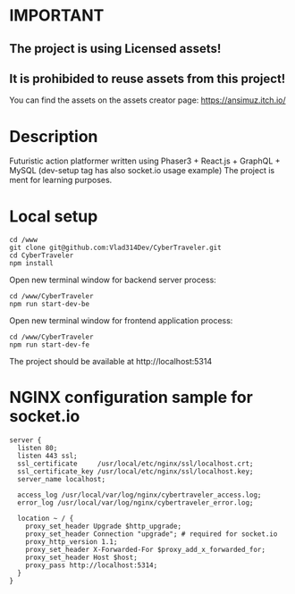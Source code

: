 # IMPORTANT
## The project is using Licensed assets!
## It is prohibided to reuse assets from this project!
You can find the assets on the assets creator page: https://ansimuz.itch.io/


# Description
Futuristic action platformer written using Phaser3 + React.js + GraphQL + MySQL (dev-setup tag has also socket.io usage example)
The project is ment for learning purposes.

# Local setup
```
cd /www
git clone git@github.com:Vlad314Dev/CyberTraveler.git
cd CyberTraveler
npm install
```

Open new terminal window for backend server process:
```
cd /www/CyberTraveler
npm run start-dev-be
```

Open new terminal window for frontend application process:
```
cd /www/CyberTraveler
npm run start-dev-fe
```

The project should be available at http://localhost:5314


# NGINX configuration sample for socket.io
```
server {
  listen 80;
  listen 443 ssl;
  ssl_certificate     /usr/local/etc/nginx/ssl/localhost.crt;
  ssl_certificate_key /usr/local/etc/nginx/ssl/localhost.key;
  server_name localhost;

  access_log /usr/local/var/log/nginx/cybertraveler_access.log;
  error_log /usr/local/var/log/nginx/cybertraveler_error.log;
  
  location ~ / {
    proxy_set_header Upgrade $http_upgrade;
    proxy_set_header Connection "upgrade"; # required for socket.io
    proxy_http_version 1.1;
    proxy_set_header X-Forwarded-For $proxy_add_x_forwarded_for;
    proxy_set_header Host $host;
    proxy_pass http://localhost:5314;
  }
}
```

